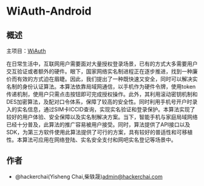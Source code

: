 WiAuth-Android
=====

概述
-----

主项目：[WiAuth](https://github.com/WiAuth/WiAuth)

在日常生活中，互联网用户需要面对大量授权登录场景，已有的方式大多需要用户交互验证或者额外的硬件。眼下，国家网络实名制进程正在逐步推进，找到一种廉价而有效的方式迫在眉睫。因此，我们提出了一种既快速又安全，同时可以解决实名制的身份认证算法。本算法依靠局域网通信，以手机作为硬件令牌，使用token传递机制，使用户只需点击按钮即可完成授权操作。此外，其利用滚动密钥机制和DES加密算法，及配对口令体系，保障了较高的安全性。同时利用手机号开户时录入的实名信息，通过SIM卡ICCID查询，实现实名验证和登录保护。本算法实现了较好的用户体验、安全保障以及实名制解决方案。当下，智能手机与家庭局域网络已经十分普及，此算法的推广容易被用户接受。同时，算法提供了API接口以及SDK，为第三方软件使用此算法提供了可行的方案，具有较好的普适性和可移植性。本算法可应用在网络登陆、实名安全支付和网吧实名登记等场景中。

作者
-----

- @hackerchai(Yisheng Chai,柴轶晟)<admin@hackerchai.com>
